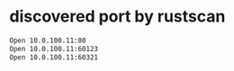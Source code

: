 # discovered port by rustscan 

```bash
Open 10.0.100.11:80
Open 10.0.100.11:60123
Open 10.0.100.11:60321
```

